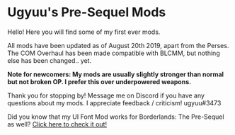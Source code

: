 # Ugyuu's Pre-Sequel Mods

Hello! Here you will find some of my first ever mods.

All mods have been updated as of August 20th 2019, apart from the Perses. The COM Overhaul has been made compatible with BLCMM, but nothing else has been changed.. yet.

**Note for newcomers: My mods are usually slightly stronger than normal but not broken OP. I prefer this over underpowered weapons.**

Thank you for stopping by! Message me on Discord if you have any questions about my mods. I appreciate feedback / criticism! ugyuu#3473

Did you know that my UI Font Mod works for Borderlands: The Pre-Sequel as well? [Click here to check it out!](https://github.com/BLCM/BLCMods/tree/master/Borderlands%202%20mods/Ugyuu/JPN%20UI%20Font)
